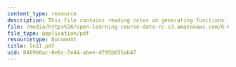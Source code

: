 ```yaml
---
content_type: resource
description: This file contains reading notes on generating functions.
file: /media/https%3A/open-learning-course-data-rc.s3.amazonaws.com/6-042j-mathematics-for-computer-science-fall-2005/840900ac0e6c7e44abeed795b655ab47_ln11.pdf
file_type: application/pdf
resourcetype: Document
title: ln11.pdf
uid: 840900ac-0e6c-7e44-abee-d795b655ab47
---
```

